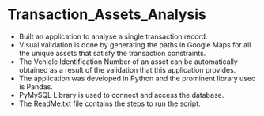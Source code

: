 # Transaction_Assets_Analysis
* Built an application to analyse a single transaction record. 
* Visual validation is done by generating the paths in Google Maps for all the unique assets that satisfy the transaction constraints.
* The Vehicle Identification Number of an asset can be automatically obtained as a result of the validation that this application provides.
* The application was developed in Python and the prominent library used is Pandas. 
* PyMySQL Library is used to connect and access the database.
* The ReadMe.txt file contains the steps to run the script.


